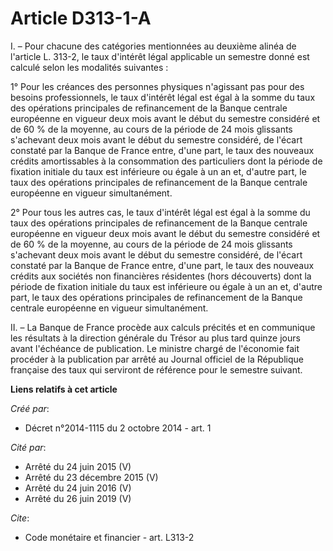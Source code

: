 # Article D313-1-A

I. – Pour chacune des catégories mentionnées au deuxième alinéa de l'article L. 313-2, le taux d'intérêt légal applicable un
semestre donné est calculé selon les modalités suivantes :

1° Pour les créances des personnes physiques n'agissant pas pour des besoins professionnels, le taux d'intérêt légal est égal
à la somme du taux des opérations principales de refinancement de la Banque centrale européenne en vigueur deux mois avant le
début du semestre considéré et de 60 % de la moyenne, au cours de la période de 24 mois glissants s'achevant deux mois avant
le début du semestre considéré, de l'écart constaté par la Banque de France entre, d'une part, le taux des nouveaux crédits
amortissables à la consommation des particuliers dont la période de fixation initiale du taux est inférieure ou égale à un an
et, d'autre part, le taux des opérations principales de refinancement de la Banque centrale européenne en vigueur
simultanément.

2° Pour tous les autres cas, le taux d'intérêt légal est égal à la somme du taux des opérations principales de refinancement
de la Banque centrale européenne en vigueur deux mois avant le début du semestre considéré et de 60 % de la moyenne, au cours
de la période de 24 mois glissants s'achevant deux mois avant le début du semestre considéré, de l'écart constaté par la
Banque de France entre, d'une part, le taux des nouveaux crédits aux sociétés non financières résidentes (hors découverts)
dont la période de fixation initiale du taux est inférieure ou égale à un an et, d'autre part, le taux des opérations
principales de refinancement de la Banque centrale européenne en vigueur simultanément.

II. – La Banque de France procède aux calculs précités et en communique les résultats à la direction générale du Trésor au
plus tard quinze jours avant l'échéance de publication. Le ministre chargé de l'économie fait procéder à la publication par
arrêté au Journal officiel de la République française des taux qui serviront de référence pour le semestre suivant.

**Liens relatifs à cet article**

_Créé par_:

  - Décret n°2014-1115 du 2 octobre 2014 - art. 1

_Cité par_:

  - Arrêté du 24 juin 2015 (V)
  - Arrêté du 23 décembre 2015 (V)
  - Arrêté du 24 juin 2016 (V)
  - Arrêté du 26 juin 2019 (V)

_Cite_:

  - Code monétaire et financier - art. L313-2
